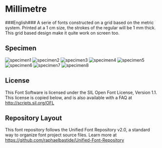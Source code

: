 # Millimetre

###English###
A serie of fonts constructed on a grid based on the metric system. Printed at a 1 cm size, the strokes of the regular will be 1 mm thick. This grid based design make it quite work on screen too.

## Specimen

![specimen1](https://github.com/jjjlllnnn/Millimetre/blob/master/documentation/images/specimen_millimetre_web.png)
![specimen2](https://github.com/jjjlllnnn/Millimetre/blob/master/documentation/images/specimen_millimetre_web2.png)
![specimen3](https://github.com/jjjlllnnn/Millimetre/blob/master/documentation/images/specimen_millimetre_web3.png)
![specimen4](https://github.com/jjjlllnnn/Millimetre/blob/master/documentation/images/specimen_millimetre_web4.png)
![specimen5](https://github.com/jjjlllnnn/Millimetre/blob/master/documentation/images/specimen_millimetre_web5.png)
![specimen6](https://github.com/jjjlllnnn/Millimetre/blob/master/documentation/images/specimen_millimetre_web6.png)
![specimen7](https://github.com/jjjlllnnn/Millimetre/blob/master/documentation/images/specimen_millimetre_web7.png)
![specimen8](https://github.com/jjjlllnnn/Millimetre/blob/master/documentation/images/specimen_millimetre_web8.png)

## License

This Font Software is licensed under the SIL Open Font License, Version 1.1. 
This license is copied below, and is also available with a FAQ at 
http://scripts.sil.org/OFL

## Repository Layout

This font repository follows the Unified Font Repository v2.0, 
a standard way to organize font project source files. Learn more at 
https://github.com/raphaelbastide/Unified-Font-Repository

